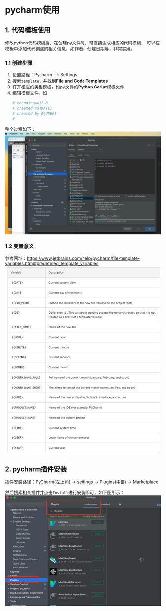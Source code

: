 # pycharm使用

## 1. 代码模板使用
修改python代码模板后，在创建py文件时，可直接生成相应的代码模板，
可以在模板中添加代码创建的相关信息，如作者、创建日期等，非常实用。

### 1.1 创建步骤
1. 设置路径：Pycharm --> Settings
2. 搜索`template`，并找到**File and Code Templates**
3. 打开相应的类型模板，如py文件的**Python Script**模板文件
4. 编辑模板文件，如
    ```python
    # encoding=utf-8
    # created @${DATE}
    # created by ${USER}
    # 
    ```

整个过程如下：
![img.png](img.png)

### 1.2 变量意义
参考网址：https://www.jetbrains.com/help/pycharm/file-template-variables.html#predefined_template_variables
![img_1.png](img_1.png)


## 2. pycharm插件安装

插件安装路径：PyCharm(左上角) -> settings -> Plugins(中部) -> Marketplace

然后搜索相关插件并点击`Install`进行安装即可，如下图所示：
![img_2.png](img_2.png)
